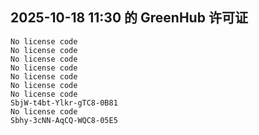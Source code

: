 ## 2025-10-18 11:30 的 GreenHub 许可证
```
No license code
No license code
No license code
No license code
No license code
No license code
No license code
SbjW-t4bt-Ylkr-gTC8-0B81
No license code
Sbhy-3cNN-AqCQ-WQC8-05E5
```
